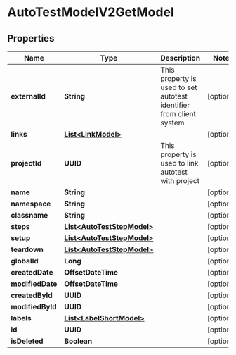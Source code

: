 

# AutoTestModelV2GetModel


## Properties

| Name | Type | Description | Notes |
|------------ | ------------- | ------------- | -------------|
|**externalId** | **String** | This property is used to set autotest identifier from client system |  [optional] |
|**links** | [**List&lt;LinkModel&gt;**](LinkModel.md) |  |  [optional] |
|**projectId** | **UUID** | This property is used to link autotest with project |  [optional] |
|**name** | **String** |  |  [optional] |
|**namespace** | **String** |  |  [optional] |
|**classname** | **String** |  |  [optional] |
|**steps** | [**List&lt;AutoTestStepModel&gt;**](AutoTestStepModel.md) |  |  [optional] |
|**setup** | [**List&lt;AutoTestStepModel&gt;**](AutoTestStepModel.md) |  |  [optional] |
|**teardown** | [**List&lt;AutoTestStepModel&gt;**](AutoTestStepModel.md) |  |  [optional] |
|**globalId** | **Long** |  |  [optional] |
|**createdDate** | **OffsetDateTime** |  |  [optional] |
|**modifiedDate** | **OffsetDateTime** |  |  [optional] |
|**createdById** | **UUID** |  |  [optional] |
|**modifiedById** | **UUID** |  |  [optional] |
|**labels** | [**List&lt;LabelShortModel&gt;**](LabelShortModel.md) |  |  [optional] |
|**id** | **UUID** |  |  [optional] |
|**isDeleted** | **Boolean** |  |  [optional] |



